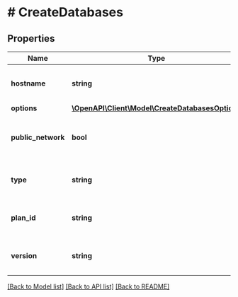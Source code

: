 # # CreateDatabases

## Properties

Name | Type | Description | Notes
------------ | ------------- | ------------- | -------------
**hostname** | **string** | The hostname of databases that you want to create | [optional]
**options** | [**\OpenAPI\Client\Model\CreateDatabasesOptions**](CreateDatabasesOptions.md) |  | [optional]
**public_network** | **bool** | The publicNetwork of databases that you want to create | [optional]
**type** | **string** | The type of databases that you want to create | [optional]
**plan_id** | **string** | The planID of databases that you want to create | [optional]
**version** | **string** | The version of databases that you want to create | [optional]

[[Back to Model list]](../../README.md#models) [[Back to API list]](../../README.md#endpoints) [[Back to README]](../../README.md)
